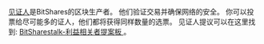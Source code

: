 [见证人](introduction/witness)是BitShares的区块生产者。 他们验证交易并确保网络的安全。 你可以投票给尽可能多的证人，他们都将获得同样数量的选票。 见证人提议可以在这里找到: [ BitSharestalk-利益相关者提案板 ](https://bitsharestalk.org/index.php/board,75.0.html)。
